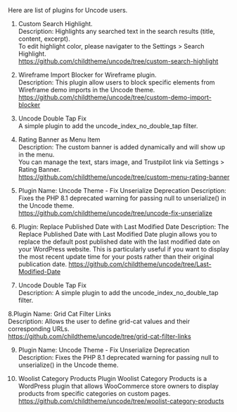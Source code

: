 Here are list of plugins for Uncode users.

1. Custom Search Highlight.</br>
Description: Highlights any searched text in the search results (title, content, excerpt). <br>
To edit highlight color, please navigater to the Settings > Search Highlight.<br>
https://github.com/childtheme/uncode/tree/custom-search-highlight

2. Wireframe Import Blocker for Wireframe plugin.</br>
Description: This plugin allow users to block specific elements from Wireframe demo imports in the Uncode theme.<br>
https://github.com/childtheme/uncode/tree/custom-demo-import-blocker

3. Uncode Double Tap Fix</br>
A simple plugin to add the uncode_index_no_double_tap filter.

4. Rating Banner as Menu Item</br>
Description: The custom banner is added dynamically and will show up in the menu. <br>
You can manage the text, stars image, and Trustpilot link via Settings > Rating Banner.<br>
https://github.com/childtheme/uncode/tree/custom-menu-rating-banner

5.    Plugin Name: Uncode Theme - Fix Unserialize Deprecation
Description: Fixes the PHP 8.1 deprecated warning for passing null to unserialize() in the Uncode theme.<br>
https://github.com/childtheme/uncode/tree/uncode-fix-unserialize

6. Plugin: Replace Published Date with Last Modified Date Description: The Replace Published Date with Last Modified Date plugin allows you to replace the default post published date with the last modified date on your WordPress website. This is particularly useful if you want to display the most recent update time for your posts rather than their original publication date.
https://github.com/childtheme/uncode/tree/Last-Modified-Date

7. Uncode Double Tap Fix<br>
Description: A simple plugin to add the uncode_index_no_double_tap filter.

8.Plugin Name: Grid Cat Filter Links<br>
Description: Allows the user to define grid-cat values and their corresponding URLs.<br>
https://github.com/childtheme/uncode/tree/grid-cat-filter-links

9. Plugin Name: Uncode Theme - Fix Unserialize Deprecation<br>
Description: Fixes the PHP 8.1 deprecated warning for passing null to unserialize() in the Uncode theme.

10. Woolist Category Products Plugin Woolist Category Products is a WordPress plugin that allows WooCommerce store owners to display products from specific categories on custom pages. <br>
https://github.com/childtheme/uncode/tree/woolist-category-products
